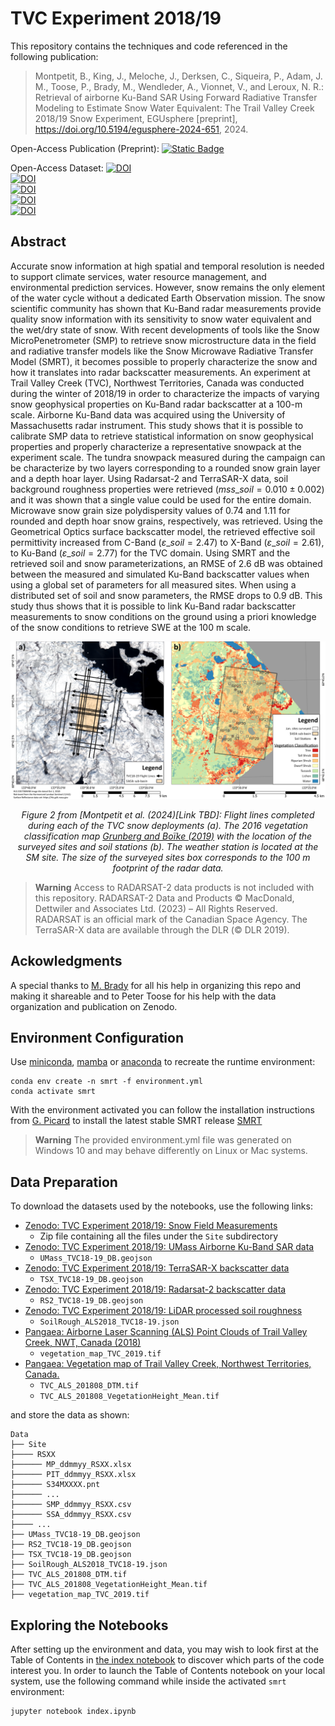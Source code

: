 # TVC Experiment 2018/19

This repository contains the techniques and code referenced in the following publication:


>  Montpetit, B., King, J., Meloche, J., Derksen, C., Siqueira, P., Adam, J. M., Toose, P., Brady, M., Wendleder, A., Vionnet, V., and Leroux, N. R.: Retrieval of airborne Ku-Band SAR Using Forward Radiative Transfer Modeling to Estimate Snow Water Equivalent: The Trail Valley Creek 2018/19 Snow Experiment, EGUsphere [preprint], https://doi.org/10.5194/egusphere-2024-651, 2024.


Open-Access Publication (Preprint): [![Static Badge](https://img.shields.io/badge/The_Cryosphere-blue)](https://doi.org/10.5194/egusphere-2024-651)

Open-Access Dataset: [![DOI](https://zenodo.org/badge/DOI/10.5281/zenodo.10794207.svg)](https://doi.org/10.5281/zenodo.10794207)  
					 [![DOI](https://zenodo.org/badge/DOI/10.5281/zenodo.10794868.svg)](https://doi.org/10.5281/zenodo.10794868)  
					 [![DOI](https://zenodo.org/badge/DOI/10.5281/zenodo.10794918.svg)](https://doi.org/10.5281/zenodo.10794918)  
					 [![DOI](https://zenodo.org/badge/DOI/10.5281/zenodo.10794954.svg)](https://doi.org/10.5281/zenodo.10794954)  
					 [![DOI](https://zenodo.org/badge/DOI/10.5281/zenodo.10794980.svg)](https://doi.org/10.5281/zenodo.10794980)  


## Abstract

Accurate snow information at high spatial and temporal resolution is needed to support climate services, water resource management, and environmental prediction services. However, snow remains the only element of the water cycle without a dedicated Earth Observation mission. 
The snow scientific community has shown that Ku-Band radar measurements provide quality snow information with its sensitivity to snow water equivalent and the wet/dry state of snow. 
With recent developments of tools like the Snow MicroPenetrometer (SMP) to retrieve snow microstructure data in the field and radiative transfer models like the Snow Microwave Radiative Transfer Model (SMRT), 
it becomes possible to properly characterize the snow and how it translates into radar backscatter measurements. An experiment at Trail Valley Creek (TVC), Northwest Territories, Canada was conducted during the winter of 2018/19
 in order to characterize the impacts of varying snow geophysical properties on Ku-Band radar backscatter at a 100-m scale. Airborne Ku-Band data was acquired using the University of Massachusetts radar instrument. 
 This study shows that it is possible to calibrate SMP data to retrieve statistical information on snow geophysical properties and properly characterize a representative snowpack at the experiment scale. 
 The tundra snowpack measured during the campaign can be characterize by two layers corresponding to a rounded snow grain layer and a depth hoar layer. Using Radarsat-2 and TerraSAR-X data, soil background roughness properties were retrieved ($mss\_{soil}=0.010\pm0.002$)
 and it was shown that a single value could be used for the entire domain. Microwave snow grain size polydispersity values of 0.74 and 1.11 for rounded and depth hoar snow grains, respectively, was retrieved. Using the Geometrical Optics surface backscatter model, 
 the retrieved effective soil permittivity increased from C-Band ($\varepsilon\_{soil}=2.47$) to X-Band ($\varepsilon\_{soil}=2.61$), to Ku-Band ($\varepsilon\_{soil}=2.77$) for the TVC domain. Using SMRT and the retrieved soil and snow parameterizations, 
 an RMSE of 2.6 dB was obtained between the measured and simulated Ku-Band backscatter values when using a global set of parameters for all measured sites. When using a distributed set of soil and snow parameters, the RMSE drops to 0.9 dB. 
 This study thus shows that it is possible to link Ku-Band radar backscatter measurements to snow conditions on the ground using a priori knowledge of the snow conditions to retrieve SWE at the 100 m scale.

<p align="center">
    <img src="Figures/Figure2.png">
</p>

<p align="center">
    <i>Figure 2 from [Montpetit et al. (2024)[Link TBD]: Flight lines completed during each of the TVC snow deployments (a). The 2016 vegetation classification map <a href="https://doi.pangaea.de/10.1594/PANGAEA.904270">Grunberg and Boïke (2019)</a> with the location of the surveyed sites and soil stations (b). The weather station is located at the SM site. The size of the surveyed sites box corresponds to the 100 m footprint of the radar data.</i>
</p>

> **Warning**
> Access to RADARSAT-2 data products is not included with this repository. RADARSAT-2 Data and Products © MacDonald, Dettwiler and Associates Ltd. (2023) – All Rights Reserved. RADARSAT is an official mark of the Canadian Space Agency.
> The TerraSAR-X data are available through the DLR (© DLR 2019).

## Ackowledgments

A special thanks to [M. Brady](https://github.com/m9brady) for all his help in organizing this repo and making it shareable and to Peter Toose for his help with the data organization and publication on Zenodo.  

## Environment Configuration

Use [miniconda](https://docs.conda.io/projects/miniconda/en/latest/), [mamba](https://mamba.readthedocs.io/en/latest/) or [anaconda](https://www.anaconda.com/download) to recreate the runtime environment:


```
conda env create -n smrt -f environment.yml
conda activate smrt
```
With the environment activated you can follow the installation instructions from [G. Picard](https://github.com/ghislainp) to install the latest stable SMRT release [SMRT](https://github.com/smrt-model/smrt)

> **Warning** 
> The provided environment.yml file was generated on Windows 10 and may behave differently on Linux or Mac systems.

## Data Preparation

To download the datasets used by the notebooks, use the following links:

- [Zenodo: TVC Experiment 2018/19: Snow Field Measurements](https://doi.org/10.5281/zenodo.10794207)
  - Zip file containing all the files under the `Site` subdirectory
- [Zenodo: TVC Experiment 2018/19: UMass Airborne Ku-Band SAR data](https://doi.org/10.5281/zenodo.10794918)
  - `UMass_TVC18-19_DB.geojson`
- [Zenodo: TVC Experiment 2018/19: TerraSAR-X backscatter data](https://doi.org/10.5281/zenodo.10794868)
  - `TSX_TVC18-19_DB.geojson`
- [Zenodo: TVC Experiment 2018/19: Radarsat-2 backscatter data](https://doi.org/10.5281/zenodo.10794954)
  - `RS2_TVC18-19_DB.geojson`
- [Zenodo: TVC Experiment 2018/19: LiDAR processed soil roughness](https://doi.org/10.5281/zenodo.10794980)
  - `SoilRough_ALS2018_TVC18-19.json`
- [Pangaea: Airborne Laser Scanning (ALS) Point Clouds of Trail Valley Creek, NWT, Canada (2018)](https://doi.pangaea.de/10.1594/PANGAEA.934387)
  - `vegetation_map_TVC_2019.tif`
- [Pangaea: Vegetation map of Trail Valley Creek, Northwest Territories, Canada.](https://doi.pangaea.de/10.1594/PANGAEA.904270)
  - `TVC_ALS_201808_DTM.tif`
  - `TVC_ALS_201808_VegetationHeight_Mean.tif`

and store the data as shown:

```
Data
├── Site
├──── RSXX
├────── MP_ddmmyy_RSXX.xlsx
├────── PIT_ddmmyy_RSXX.xlsx
├────── S34MXXXX.pnt
├────── ...
├────── SMP_ddmmyy_RSXX.csv
├────── SSA_ddmmyy_RSXX.csv
├──── ...
├── UMass_TVC18-19_DB.geojson
├── RS2_TVC18-19_DB.geojson
├── TSX_TVC18-19_DB.geojson
├── SoilRough_ALS2018_TVC18-19.json
├── TVC_ALS_201808_DTM.tif
├── TVC_ALS_201808_VegetationHeight_Mean.tif
├── vegetation_map_TVC_2019.tif
```

## Exploring the Notebooks

After setting up the environment and data, you may wish to look first at the Table of Contents in [the index notebook](./index.ipynb) to discover which parts of the code interest you. In order to launch the Table of Contents notebook on your local system, use the following command while inside the activated `smrt` environment:

```
jupyter notebook index.ipynb
```
